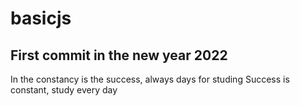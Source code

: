 # basicjs

## First commit in the new year 2022
In the constancy is the success, always days for studing
Success is constant, study every day